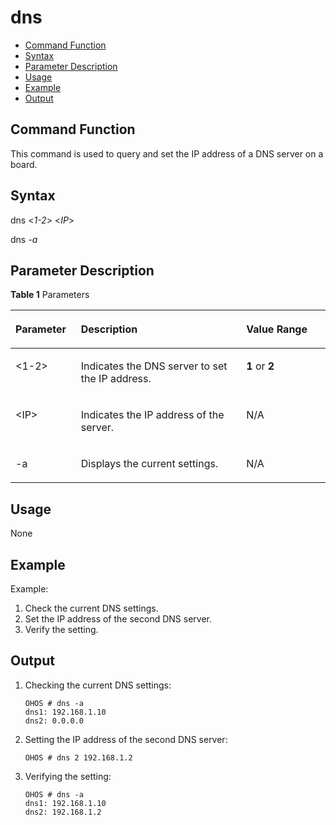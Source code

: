 # dns<a name="EN-US_TOPIC_0000001051930305"></a>

-   [Command Function](#section997513673713)
-   [Syntax](#section146015943711)
-   [Parameter Description](#section5732111163716)
-   [Usage](#section15642141417371)
-   [Example](#section1995841617370)
-   [Output](#section1114210258917)

## Command Function<a name="section997513673713"></a>

This command is used to query and set the IP address of a DNS server on a board.

## Syntax<a name="section146015943711"></a>

dns <_1-2_\> <_IP_\>

dns  _-a_

## Parameter Description<a name="section5732111163716"></a>

**Table  1**  Parameters

<a name="table1942mcpsimp"></a>
<table><thead align="left"><tr id="row1948mcpsimp"><th class="cellrowborder" valign="top" width="20.79%" id="mcps1.2.4.1.1"><p id="p1950mcpsimp"><a name="p1950mcpsimp"></a><a name="p1950mcpsimp"></a><strong id="b95550757711755"><a name="b95550757711755"></a><a name="b95550757711755"></a>Parameter</strong></p>
</th>
<th class="cellrowborder" valign="top" width="52.480000000000004%" id="mcps1.2.4.1.2"><p id="p1952mcpsimp"><a name="p1952mcpsimp"></a><a name="p1952mcpsimp"></a><strong id="b19814795720"><a name="b19814795720"></a><a name="b19814795720"></a>Description</strong></p>
</th>
<th class="cellrowborder" valign="top" width="26.729999999999997%" id="mcps1.2.4.1.3"><p id="p1954mcpsimp"><a name="p1954mcpsimp"></a><a name="p1954mcpsimp"></a><strong id="b167665273911755"><a name="b167665273911755"></a><a name="b167665273911755"></a>Value Range</strong></p>
</th>
</tr>
</thead>
<tbody><tr id="row1955mcpsimp"><td class="cellrowborder" valign="top" width="20.79%" headers="mcps1.2.4.1.1 "><p id="p1957mcpsimp"><a name="p1957mcpsimp"></a><a name="p1957mcpsimp"></a>&lt;1-2&gt;</p>
</td>
<td class="cellrowborder" valign="top" width="52.480000000000004%" headers="mcps1.2.4.1.2 "><p id="p1959mcpsimp"><a name="p1959mcpsimp"></a><a name="p1959mcpsimp"></a>Indicates the DNS server to set the IP address.</p>
</td>
<td class="cellrowborder" valign="top" width="26.729999999999997%" headers="mcps1.2.4.1.3 "><p id="p1961mcpsimp"><a name="p1961mcpsimp"></a><a name="p1961mcpsimp"></a><strong id="b1954822719815"><a name="b1954822719815"></a><a name="b1954822719815"></a>1</strong> or <strong id="b88294281386"><a name="b88294281386"></a><a name="b88294281386"></a>2</strong></p>
</td>
</tr>
<tr id="row1962mcpsimp"><td class="cellrowborder" valign="top" width="20.79%" headers="mcps1.2.4.1.1 "><p id="p1964mcpsimp"><a name="p1964mcpsimp"></a><a name="p1964mcpsimp"></a>&lt;IP&gt;</p>
</td>
<td class="cellrowborder" valign="top" width="52.480000000000004%" headers="mcps1.2.4.1.2 "><p id="p1966mcpsimp"><a name="p1966mcpsimp"></a><a name="p1966mcpsimp"></a>Indicates the IP address of the server.</p>
</td>
<td class="cellrowborder" valign="top" width="26.729999999999997%" headers="mcps1.2.4.1.3 "><p id="entry1967mcpsimpp0"><a name="entry1967mcpsimpp0"></a><a name="entry1967mcpsimpp0"></a>N/A</p>
</td>
</tr>
<tr id="row1968mcpsimp"><td class="cellrowborder" valign="top" width="20.79%" headers="mcps1.2.4.1.1 "><p id="p1970mcpsimp"><a name="p1970mcpsimp"></a><a name="p1970mcpsimp"></a>-a</p>
</td>
<td class="cellrowborder" valign="top" width="52.480000000000004%" headers="mcps1.2.4.1.2 "><p id="p1972mcpsimp"><a name="p1972mcpsimp"></a><a name="p1972mcpsimp"></a>Displays the current settings.</p>
</td>
<td class="cellrowborder" valign="top" width="26.729999999999997%" headers="mcps1.2.4.1.3 "><p id="entry1973mcpsimpp0"><a name="entry1973mcpsimpp0"></a><a name="entry1973mcpsimpp0"></a>N/A</p>
</td>
</tr>
</tbody>
</table>

## Usage<a name="section15642141417371"></a>

None

## Example<a name="section1995841617370"></a>

Example:

1.  Check the current DNS settings.
2.  Set the IP address of the second DNS server.
3.  Verify the setting.

## Output<a name="section1114210258917"></a>

1.  Checking the current DNS settings:

    ```
    OHOS # dns -a
    dns1: 192.168.1.10
    dns2: 0.0.0.0
    ```

2.  Setting the IP address of the second DNS server:

    ```
    OHOS # dns 2 192.168.1.2
    ```

3.  Verifying the setting:

    ```
    OHOS # dns -a
    dns1: 192.168.1.10
    dns2: 192.168.1.2
    ```


